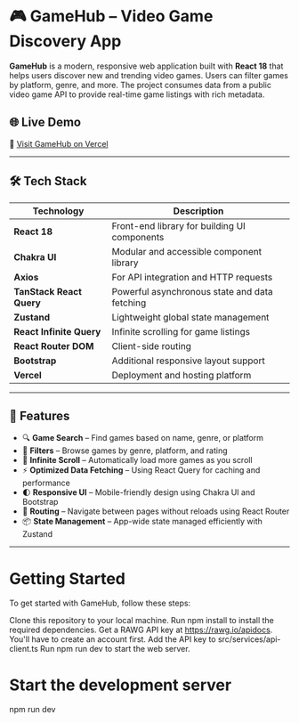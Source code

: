 # 🎮 GameHub – Video Game Discovery App

**GameHub** is a modern, responsive web application built with **React 18** that helps users discover new and trending video games. Users can filter games by platform, genre, and more. The project consumes data from a public video game API to provide real-time game listings with rich metadata.

## 🌐 Live Demo

🔗 [Visit GameHub on Vercel](https://game-hub-one-ebon.vercel.app/)

---

## 🛠️ Tech Stack

| Technology         | Description                                     |
|--------------------|-------------------------------------------------|
| **React 18**        | Front-end library for building UI components    |
| **Chakra UI**       | Modular and accessible component library       |
| **Axios**           | For API integration and HTTP requests          |
| **TanStack React Query** | Powerful asynchronous state and data fetching |
| **Zustand**         | Lightweight global state management            |
| **React Infinite Query** | Infinite scrolling for game listings       |
| **React Router DOM** | Client-side routing                           |
| **Bootstrap**       | Additional responsive layout support           |
| **Vercel**          | Deployment and hosting platform                |

---

## 🚀 Features

- 🔍 **Game Search** – Find games based on name, genre, or platform
- 🧩 **Filters** – Browse games by genre, platform, and rating
- 🔁 **Infinite Scroll** – Automatically load more games as you scroll
- ⚡ **Optimized Data Fetching** – Using React Query for caching and performance
- 🌓 **Responsive UI** – Mobile-friendly design using Chakra UI and Bootstrap
- 🔄 **Routing** – Navigate between pages without reloads using React Router
- 📦 **State Management** – App-wide state managed efficiently with Zustand

---
# Getting Started
To get started with GameHub, follow these steps:

Clone this repository to your local machine.
Run npm install to install the required dependencies.
Get a RAWG API key at https://rawg.io/apidocs. You'll have to create an account first.
Add the API key to src/services/api-client.ts
Run npm run dev to start the web server.
# Start the development server
npm run dev
